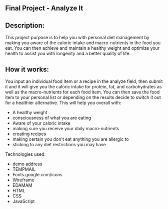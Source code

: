 ## Final Project - Analyze It

## Description:
This project purpose is to help you with personal diet management by making you aware of the caloric intake and macro-nutrients in the food you eat. You can then achieve and maintain a healthy weight and optimize your health to assist you with longevity and a better quality of life.


## How it works:
You input an individual food item or a recipe in the analyze field, then submit it and it will give you the caloric intake for protein, fat, and carbohydrates as well as the macro-nutrients for each food item. You can then save the food item to your personal list or depending on the results decide to switch it out for a healthier alternative. This will help you overall with:
- A healthy weight
- consciousness of what you are eating
- Aware of your caloric intake
- making sure you receive your daily macro-nutrients
- creating recipes
- making certain you don't eat anything you are allergic to
- sticking to any diet restrictions you may have



Technologies used:
- demo address
- TEMPMAIL
- Fonts.google.com/icons
- Wireframe
- EDAMAM
- HTML
- CSS
- JavaScript

